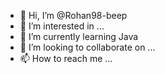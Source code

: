 - 👋 Hi, I’m @Rohan98-beep
- 👀 I’m interested in ...
- 🌱 I’m currently learning Java
- 💞️ I’m looking to collaborate on ...
- 📫 How to reach me ...

<!---
Rohan98-beep/Rohan98-beep is a ✨ special ✨ repository because its `README.md` (this file) appears on your GitHub profile.
You can click the Preview link to take a look at your changes.
--->
